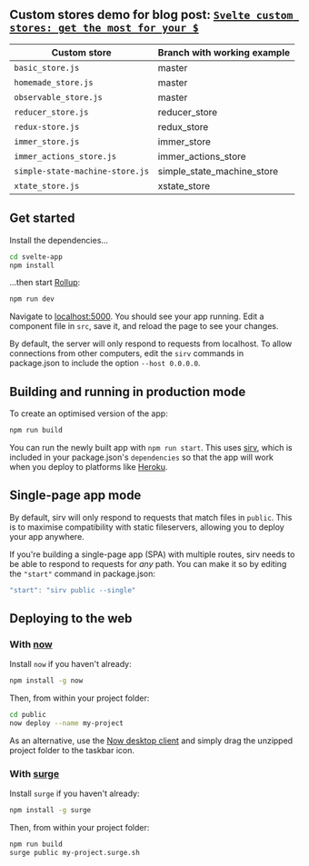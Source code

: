 ## Custom stores demo for blog post: [`Svelte custom stores: get the most for your $`](https://monad.fi/en/svelte-custom-stores/)

| Custom store                    | Branch with working example |
| ------------------------------- | --------------------------- |
| `basic_store.js`                | master                      |
| `homemade_store.js`             | master                      |
| `observable_store.js`           | master                      |
| `reducer_store.js`              | reducer_store               |
| `redux-store.js`                | redux_store                 |
| `immer_store.js`                | immer_store                 |
| `immer_actions_store.js`        | immer_actions_store         |
| `simple-state-machine-store.js` | simple_state_machine_store  |
| `xtate_store.js`                | xstate_store                |

## Get started

Install the dependencies...

```bash
cd svelte-app
npm install
```

...then start [Rollup](https://rollupjs.org):

```bash
npm run dev
```

Navigate to [localhost:5000](http://localhost:5000). You should see your app running. Edit a component file in `src`, save it, and reload the page to see your changes.

By default, the server will only respond to requests from localhost. To allow connections from other computers, edit the `sirv` commands in package.json to include the option `--host 0.0.0.0`.

## Building and running in production mode

To create an optimised version of the app:

```bash
npm run build
```

You can run the newly built app with `npm run start`. This uses [sirv](https://github.com/lukeed/sirv), which is included in your package.json's `dependencies` so that the app will work when you deploy to platforms like [Heroku](https://heroku.com).

## Single-page app mode

By default, sirv will only respond to requests that match files in `public`. This is to maximise compatibility with static fileservers, allowing you to deploy your app anywhere.

If you're building a single-page app (SPA) with multiple routes, sirv needs to be able to respond to requests for _any_ path. You can make it so by editing the `"start"` command in package.json:

```js
"start": "sirv public --single"
```

## Deploying to the web

### With [now](https://zeit.co/now)

Install `now` if you haven't already:

```bash
npm install -g now
```

Then, from within your project folder:

```bash
cd public
now deploy --name my-project
```

As an alternative, use the [Now desktop client](https://zeit.co/download) and simply drag the unzipped project folder to the taskbar icon.

### With [surge](https://surge.sh/)

Install `surge` if you haven't already:

```bash
npm install -g surge
```

Then, from within your project folder:

```bash
npm run build
surge public my-project.surge.sh
```
